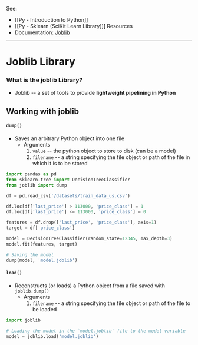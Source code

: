 See:
* [[Py - Introduction to Python]]
* [[Py - Sklearn (SciKit Learn Library)]]
Resources
* Documentation: [Joblib](https://joblib.readthedocs.io/en/stable/)

---
# Joblib Library

### What is the joblib Library?
* Joblib -- a set of tools to provide **lightweight pipelining in Python**

## Working with joblib
#### `dump()`
* Saves an arbitrary Python object into one file
	* Arguments
		1) `value` -- the python object to store to disk (can be a model)
		2) `filename` -- a string specifying the file object or path of the file in which it is to be stored
```Python
import pandas as pd
from sklearn.tree import DecisionTreeClassifier
from joblib import dump

df = pd.read_csv('/datasets/train_data_us.csv')

df.loc[df['last_price'] > 113000, 'price_class'] = 1
df.loc[df['last_price'] <= 113000, 'price_class'] = 0

features = df.drop(['last_price', 'price_class'], axis=1)
target = df['price_class']

model = DecisionTreeClassifier(random_state=12345, max_depth=3)
model.fit(features, target)

# Saving the model 
dump(model, 'model.joblib')
```

#### `load()`
* Reconstructs (or loads) a Python object from a file saved with `joblib.dump()`
	* Arguments
		1) `filename` -- a string specifying the file object or path of the file to be loaded
```Python
import joblib

# Loading the model in the `model.joblib` file to the model variable
model = joblib.load('model.joblib')
```